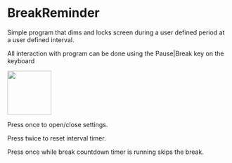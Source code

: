 # BreakReminder
Simple program that dims and locks screen during a user defined period at a user defined interval.

All interaction with program can be done using the Pause|Break key on the keyboard

<img src=https://cloud.githubusercontent.com/assets/14130167/9700076/6ec7f394-53f7-11e5-85f1-adec0c5ea919.png width=100 height=100 />

Press once to open/close settings.

Press twice to reset interval timer.

Press once while break countdown timer is running skips the break.

